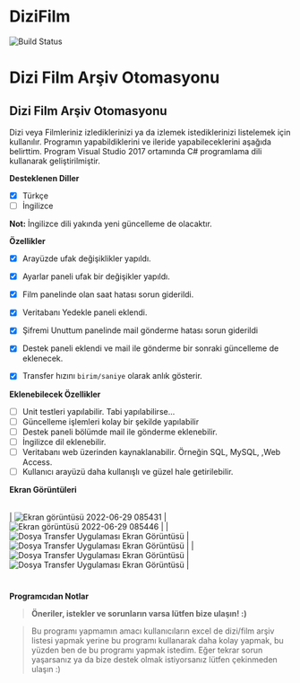 # DiziFilm

![Build Status](https://app.travis-ci.com/epbalaban01/DiziFilm.svg?branch=main)

# Dizi Film Arşiv Otomasyonu
## Dizi Film Arşiv Otomasyonu
Dizi veya Filmleriniz izlediklerinizi ya da izlemek istediklerinizi listelemek için kullanılır. Programın yapabildiklerini ve ileride yapabileceklerini aşağıda belirttim. Program Visual Studio 2017 ortamında C# programlama dili kullanarak geliştirilmiştir.

<b>Desteklenen Diller</b>
- [x] Türkçe
- [ ] İngilizce

**Not:** İngilizce dili yakında yeni güncelleme de olacaktır.

<b>Özellikler</b>

- [x] Arayüzde ufak değişiklikler yapıldı.
- [x] Ayarlar paneli ufak bir değişikler yapıldı.
- [x] Film panelinde olan saat hatası sorun giderildi.
- [x] Veritabanı Yedekle paneli eklendi.
- [x] Şifremi Unuttum panelinde mail gönderme hatası sorun giderildi
- [x] Destek paneli eklendi ve mail ile gönderme bir sonraki güncelleme de eklenecek.
- [x] Transfer hızını `birim/saniye` olarak anlık gösterir.


<b>Eklenebilecek Özellikler</b>

- [ ] Unit testleri yapılabilir. Tabi yapılabilirse...
- [ ] Güncelleme işlemleri kolay bir şekilde yapılabilir
- [ ] Destek paneli bölümde mail ile gönderme eklenebilir.
- [ ] İngilizce dil eklenebilir.
- [ ] Veritabanı web üzerinden kaynaklanabilir. Örneğin SQL, MySQL, ,Web Access.
- [ ] Kullanıcı arayüzü daha kullanışlı ve güzel hale getirilebilir.

<b>Ekran Görüntüleri</b>

|   |   |
|---|---|





| ![Ekran görüntüsü 2022-06-29 085431](https://user-images.githubusercontent.com/42430554/176394373-b704f8ca-67ab-4b4f-b2c0-f343413702a1.png) | ![Ekran görüntüsü 2022-06-29 085446](https://user-images.githubusercontent.com/42430554/176394425-08fa6d9c-ee7a-4d42-b1cb-4e607acacf28.png) |
| ![Dosya Transfer Uygulaması Ekran Görüntüsü](http://firateski.com/images/file_transfer_img0003.png) | ![Dosya Transfer Uygulaması Ekran Görüntüsü](http://firateski.com/images/file_transfer_img0004.png) |
| ![Dosya Transfer Uygulaması Ekran Görüntüsü](http://firateski.com/images/file_transfer_img0005.png) | ![Dosya Transfer Uygulaması Ekran Görüntüsü](http://firateski.com/images/file_transfer_img0006.png) |


#
<b>Programcıdan Notlar</b>
> <b>Öneriler, istekler ve sorunların varsa lütfen bize ulaşın! :)</b>

> Bu programı yapmamın amacı kullanıcıların excel de dizi/film arşiv listesi yapmak yerine bu programı kullanarak daha kolay yapmak, bu yüzden ben de bu programı yapmak istedim. Eğer tekrar sorun yaşarsanız ya da bize destek olmak istiyorsanız lütfen çekinmeden ulaşın :)
